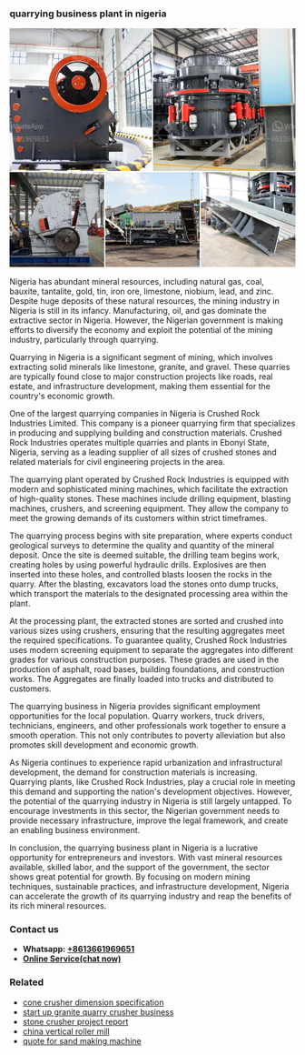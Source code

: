 <h3>quarrying business plant in nigeria</h3><img src='1708408489.jpg' alt=''><p>Nigeria has abundant mineral resources, including natural gas, coal, bauxite, tantalite, gold, tin, iron ore, limestone, niobium, lead, and zinc. Despite huge deposits of these natural resources, the mining industry in Nigeria is still in its infancy. Manufacturing, oil, and gas dominate the extractive sector in Nigeria. However, the Nigerian government is making efforts to diversify the economy and exploit the potential of the mining industry, particularly through quarrying.</p><p>Quarrying in Nigeria is a significant segment of mining, which involves extracting solid minerals like limestone, granite, and gravel. These quarries are typically found close to major construction projects like roads, real estate, and infrastructure development, making them essential for the country's economic growth.</p><p>One of the largest quarrying companies in Nigeria is Crushed Rock Industries Limited. This company is a pioneer quarrying firm that specializes in producing and supplying building and construction materials. Crushed Rock Industries operates multiple quarries and plants in Ebonyi State, Nigeria, serving as a leading supplier of all sizes of crushed stones and related materials for civil engineering projects in the area.</p><p>The quarrying plant operated by Crushed Rock Industries is equipped with modern and sophisticated mining machines, which facilitate the extraction of high-quality stones. These machines include drilling equipment, blasting machines, crushers, and screening equipment. They allow the company to meet the growing demands of its customers within strict timeframes.</p><p>The quarrying process begins with site preparation, where experts conduct geological surveys to determine the quality and quantity of the mineral deposit. Once the site is deemed suitable, the drilling team begins work, creating holes by using powerful hydraulic drills. Explosives are then inserted into these holes, and controlled blasts loosen the rocks in the quarry. After the blasting, excavators load the stones onto dump trucks, which transport the materials to the designated processing area within the plant.</p><p>At the processing plant, the extracted stones are sorted and crushed into various sizes using crushers, ensuring that the resulting aggregates meet the required specifications. To guarantee quality, Crushed Rock Industries uses modern screening equipment to separate the aggregates into different grades for various construction purposes. These grades are used in the production of asphalt, road bases, building foundations, and construction works. The Aggregates are finally loaded into trucks and distributed to customers.</p><p>The quarrying business in Nigeria provides significant employment opportunities for the local population. Quarry workers, truck drivers, technicians, engineers, and other professionals work together to ensure a smooth operation. This not only contributes to poverty alleviation but also promotes skill development and economic growth.</p><p>As Nigeria continues to experience rapid urbanization and infrastructural development, the demand for construction materials is increasing. Quarrying plants, like Crushed Rock Industries, play a crucial role in meeting this demand and supporting the nation's development objectives. However, the potential of the quarrying industry in Nigeria is still largely untapped. To encourage investments in this sector, the Nigerian government needs to provide necessary infrastructure, improve the legal framework, and create an enabling business environment.</p><p>In conclusion, the quarrying business plant in Nigeria is a lucrative opportunity for entrepreneurs and investors. With vast mineral resources available, skilled labor, and the support of the government, the sector shows great potential for growth. By focusing on modern mining techniques, sustainable practices, and infrastructure development, Nigeria can accelerate the growth of its quarrying industry and reap the benefits of its rich mineral resources.</p><h3>Contact us</h3><ul><li><strong>Whatsapp:&nbsp;<a href="https://wa.me/8613661969651">+8613661969651</a></strong></li><li><a href="https://swt.shibang-china.com/?git&amp;zhl&amp;quarrying business plant in nigeria"><strong>Online Service(chat now)</strong></a></li></ul><h3>Related</h3><ul><li><a href='cone crusher dimension specification.md'>cone crusher dimension specification</a></li><li><a href='start up granite quarry crusher business.md'>start up granite quarry crusher business</a></li><li><a href='stone crusher project report.md'>stone crusher project report</a></li><li><a href='china vertical roller mill.md'>china vertical roller mill</a></li><li><a href='quote for sand making machine.md'>quote for sand making machine</a></li></ul>